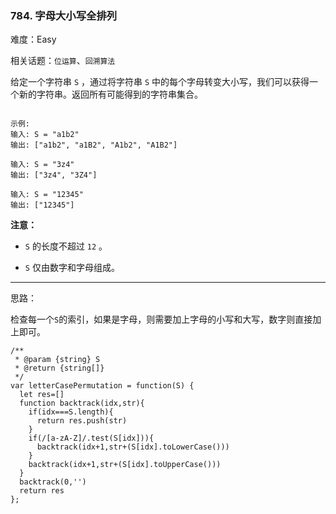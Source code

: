 ### 784. 字母大小写全排列

难度：Easy

相关话题：`位运算`、`回溯算法`

给定一个字符串 `S` ，通过将字符串 `S` 中的每个字母转变大小写，我们可以获得一个新的字符串。返回所有可能得到的字符串集合。



```

示例:
输入: S = "a1b2"
输出: ["a1b2", "a1B2", "A1b2", "A1B2"]

输入: S = "3z4"
输出: ["3z4", "3Z4"]

输入: S = "12345"
输出: ["12345"]
```


**注意：** 




* `S` 的长度不超过 `12` 。

* `S` 仅由数字和字母组成。






-----

思路：

检查每一个`S`的索引，如果是字母，则需要加上字母的小写和大写，数字则直接加上即可。

```
/**
 * @param {string} S
 * @return {string[]}
 */
var letterCasePermutation = function(S) {
  let res=[]
  function backtrack(idx,str){
    if(idx===S.length){
      return res.push(str)
    }
    if(/[a-zA-Z]/.test(S[idx])){
      backtrack(idx+1,str+(S[idx].toLowerCase()))
    }
    backtrack(idx+1,str+(S[idx].toUpperCase()))
  }
  backtrack(0,'')
  return res
};
```

